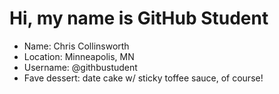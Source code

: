 # Hi, my name is GitHub Student

* Name: Chris Collinsworth
* Location: Minneapolis, MN
* Username: @githbustudent
* Fave dessert: date cake w/ sticky toffee sauce, of course!
